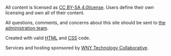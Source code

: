 All content is licensed as [CC BY-SA 4.0license](https://creativecommons.org/licenses/by-sa/4.0/).  Users define their own licensing and own all of their content.

All questions, comments, and concerns about this site should be sent to [the administration team](/contact).

Created with valid [HTML](https://validator.w3.org/check?uri=referer) and [CSS](https://jigsaw.w3.org/css-validator/check/referer) code.

Services and hosting sponsored by [WNY Technology Collaborative](https://wnytechcollab.com).
